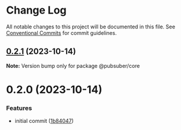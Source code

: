 # Change Log

All notable changes to this project will be documented in this file.
See [Conventional Commits](https://conventionalcommits.org) for commit guidelines.

## [0.2.1](https://github.com/taoyuan/pubsuber/compare/@pubsuber/core@0.2.0...@pubsuber/core@0.2.1) (2023-10-14)

**Note:** Version bump only for package @pubsuber/core





# 0.2.0 (2023-10-14)


### Features

* initial commit ([1b84047](https://github.com/taoyuan/pubsuber/commit/1b8404726cfffff431d60ca94a9eeaab88484087))

